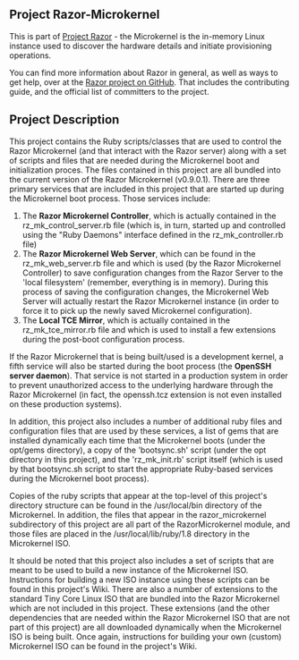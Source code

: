 ## Project Razor-Microkernel

This is part of [Project Razor][razor] - the Microkernel is the in-memory
Linux instance used to discover the hardware details and initiate
provisioning operations.

You can find more information about Razor in general, as well as ways to get
help, over at the [Razor project on GitHub][razor].  That includes the
contributing guide, and the official list of committers to the project.

[razor]: https://github.com/puppetlabs/razor


## Project Description

This project contains the Ruby scripts/classes that are used to control the Razor Microkernel (and that interact with the Razor server) along with a set of scripts and files that are needed during the Microkernel boot and initialization proces. The files contained in this project are all bundled into the current version of the Razor Microkernel (v0.9.0.1). There are three primary services that are included in this project that are started up during the Microkernel boot process. Those services include:

1. The **Razor Microkernel Controller**, which is actually contained in the rz_mk_control_server.rb file (which is, in turn, started up and controlled using the "Ruby Daemons" interface defined in the rz_mk_controller.rb file)
1. The **Razor Microkernel Web Server**, which can be found in the rz_mk_web_server.rb file and which is used (by the Razor Microkernel Controller) to save configuration changes from the Razor Server to the 'local filesystem' (remember, everything is in memory). During this process of saving the configuration changes, the Microkernel Web Server will actually restart the Razor Microkernel instance (in order to force it to pick up the newly saved Microkernel configuration).
1. The **Local TCE Mirror**, which is actually contained in the rz_mk_tce_mirror.rb file and which is used to install a few extensions during the post-boot configuration process.

If the Razor Microkernel that is being built/used is a development kernel, a fifth service will also be started during the boot process (the **OpenSSH server daemon**). That service is not started in a production system in order to prevent unauthorized access to the underlying hardware through the Razor Microkernel (in fact, the openssh.tcz extension is not even installed on these production systems).

In addition, this project also includes a number of additional ruby files and configuration files that are used by these services, a list of gems that are installed dynamically each time that the Microkernel boots (under the opt/gems directory), a copy of the 'bootsync.sh' script (under the opt directory in this project), and the 'rz_mk_init.rb' script itself (which is used by that bootsync.sh script to start the appropriate Ruby-based services during the Microkernel boot process).

Copies of the ruby scripts that appear at the top-level of this project's directory structure can be found in the /usr/local/bin directory of the Microkernel. In addition, the files that appear in the razor_microkernel subdirectory of this project are all part of the RazorMicrokernel module, and those files are placed in the /usr/local/lib/ruby/1.8 directory in the Microkernel ISO.

It should be noted that this project also includes a set of scripts that are meant to be used to build a new instance of the Microkernel ISO. Instructions for building a new ISO instance using these scripts can be found in this project's Wiki. There are also a number of extensions to the standard Tiny Core Linux ISO that are bundled into the Razor Microkernel which are not included in this project. These extensions (and the other dependencies that are needed within the Razor Microkernel ISO that are not part of this project) are all downloaded dynamically when the Microkernel ISO is being built. Once again, instructions for building your own (custom) Microkernel ISO can be found in the project's Wiki.
